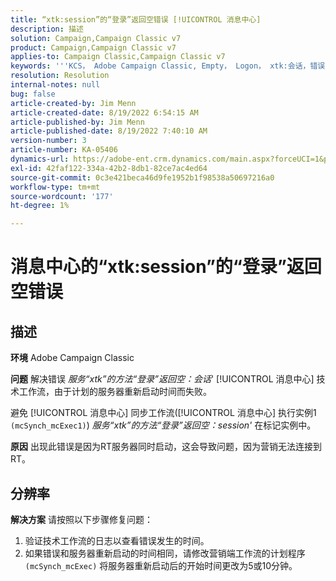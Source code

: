 ```yaml
---
title: “xtk:session”的“登录”返回空错误 [!UICONTROL 消息中心]
description: 描述
solution: Campaign,Campaign Classic v7
product: Campaign,Campaign Classic v7
applies-to: Campaign Classic,Campaign Classic v7
keywords: '''KCS， Adobe Campaign Classic, Empty， Logon， xtk:会话，错误，消息中心，技术工作流'
resolution: Resolution
internal-notes: null
bug: false
article-created-by: Jim Menn
article-created-date: 8/19/2022 6:54:15 AM
article-published-by: Jim Menn
article-published-date: 8/19/2022 7:40:10 AM
version-number: 3
article-number: KA-05406
dynamics-url: https://adobe-ent.crm.dynamics.com/main.aspx?forceUCI=1&pagetype=entityrecord&etn=knowledgearticle&id=bccbb0bb-8b1f-ed11-b83e-0022480866ad
exl-id: 42faf122-334a-42b2-8db1-82ce7ac4ed64
source-git-commit: 0c3e421beca46d9fe1952b1f98538a50697216a0
workflow-type: tm+mt
source-wordcount: '177'
ht-degree: 1%

---
```


# 消息中心的“xtk:session”的“登录”返回空错误

## 描述


<b>环境</b>
Adobe Campaign Classic

<b>问题</b>
解决错误 *服务“xtk”的方法“登录”返回空：会话*&#39; [!UICONTROL 消息中心] 技术工作流，由于计划的服务器重新启动时间而失败。

避免 [!UICONTROL 消息中心] 同步工作流([!UICONTROL 消息中心] 执行实例1 `(mcSynch_mcExec1)`) *服务“xtk”的方法“登录”返回空：session&#39;* 在标记实例中。

<b>原因</b>
出现此错误是因为RT服务器同时启动，这会导致问题，因为营销无法连接到RT。


## 分辨率


<b>解决方案</b>
请按照以下步骤修复问题：

1. 验证技术工作流的日志以查看错误发生的时间。
2. 如果错误和服务器重新启动的时间相同，请修改营销端工作流的计划程序 `(mcSynch_mcExec)` 将服务器重新启动后的开始时间更改为5或10分钟。
